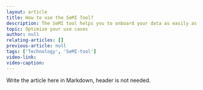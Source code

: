 ```yaml
---
layout: article
title: How to use the SeMI Tool?
description: The SeMI tool helps you to onboard your data as easily as possible to the Weaviate instances.
topic: Optimize your use cases
author: null
relating-articles: []
previous-article: null
tags: ['Technology', 'SeMI-tool']
video-link: 
video-caption: 
---
```


Write the article here in Markdown, header is not needed.